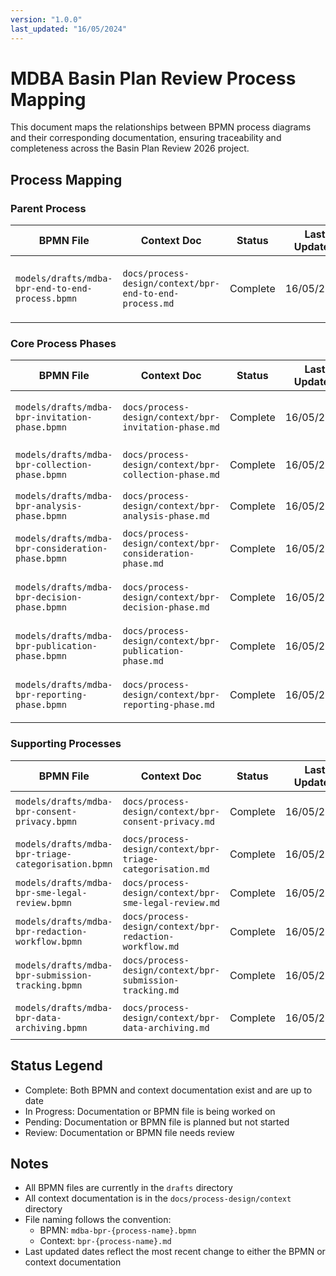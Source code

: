 ```yaml
---
version: "1.0.0"
last_updated: "16/05/2024"
---
```

# MDBA Basin Plan Review Process Mapping

This document maps the relationships between BPMN process diagrams and their corresponding documentation, ensuring traceability and completeness across the Basin Plan Review 2026 project.

## Process Mapping

### Parent Process
| BPMN File | Context Doc | Status | Last Updated | Notes |
|-----------|-------------|---------|--------------|-------|
| `models/drafts/mdba-bpr-end-to-end-process.bpmn` | `docs/process-design/context/bpr-end-to-end-process.md` | Complete | 16/05/2024 | Master diagram showing all process connections |

### Core Process Phases
| BPMN File | Context Doc | Status | Last Updated | Notes |
|-----------|-------------|---------|--------------|-------|
| `models/drafts/mdba-bpr-invitation-phase.bpmn` | `docs/process-design/context/bpr-invitation-phase.md` | Complete | 16/05/2024 | Discussion Paper and invitation process |
| `models/drafts/mdba-bpr-collection-phase.bpmn` | `docs/process-design/context/bpr-collection-phase.md` | Complete | 16/05/2024 | Submission intake process |
| `models/drafts/mdba-bpr-analysis-phase.bpmn` | `docs/process-design/context/bpr-analysis-phase.md` | Complete | 16/05/2024 | Validation and initial triage |
| `models/drafts/mdba-bpr-consideration-phase.bpmn` | `docs/process-design/context/bpr-consideration-phase.md` | Complete | 16/05/2024 | Detailed review process |
| `models/drafts/mdba-bpr-decision-phase.bpmn` | `docs/process-design/context/bpr-decision-phase.md` | Complete | 16/05/2024 | Final decision-making process |
| `models/drafts/mdba-bpr-publication-phase.bpmn` | `docs/process-design/context/bpr-publication-phase.md` | Complete | 16/05/2024 | Publication management process |
| `models/drafts/mdba-bpr-reporting-phase.bpmn` | `docs/process-design/context/bpr-reporting-phase.md` | Complete | 16/05/2024 | Reporting and analytics process |

### Supporting Processes
| BPMN File | Context Doc | Status | Last Updated | Notes |
|-----------|-------------|---------|--------------|-------|
| `models/drafts/mdba-bpr-consent-privacy.bpmn` | `docs/process-design/context/bpr-consent-privacy.md` | Complete | 16/05/2024 | Consent and privacy compliance |
| `models/drafts/mdba-bpr-triage-categorisation.bpmn` | `docs/process-design/context/bpr-triage-categorisation.md` | Complete | 16/05/2024 | Triage and categorisation workflow |
| `models/drafts/mdba-bpr-sme-legal-review.bpmn` | `docs/process-design/context/bpr-sme-legal-review.md` | Complete | 16/05/2024 | SME and legal review routing |
| `models/drafts/mdba-bpr-redaction-workflow.bpmn` | `docs/process-design/context/bpr-redaction-workflow.md` | Complete | 16/05/2024 | Redaction and ICIP handling |
| `models/drafts/mdba-bpr-submission-tracking.bpmn` | `docs/process-design/context/bpr-submission-tracking.md` | Complete | 16/05/2024 | Submission status tracking |
| `models/drafts/mdba-bpr-data-archiving.bpmn` | `docs/process-design/context/bpr-data-archiving.md` | Complete | 16/05/2024 | Data archiving and retention |

## Status Legend
- Complete: Both BPMN and context documentation exist and are up to date
- In Progress: Documentation or BPMN file is being worked on
- Pending: Documentation or BPMN file is planned but not started
- Review: Documentation or BPMN file needs review

## Notes
- All BPMN files are currently in the `drafts` directory
- All context documentation is in the `docs/process-design/context` directory
- File naming follows the convention:
  - BPMN: `mdba-bpr-{process-name}.bpmn`
  - Context: `bpr-{process-name}.md`
- Last updated dates reflect the most recent change to either the BPMN or context documentation 